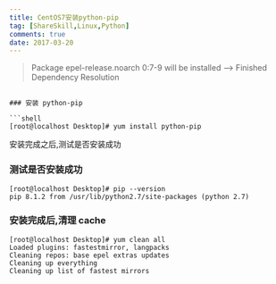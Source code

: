```yaml
---
title: CentOS7安装python-pip
tag: [ShareSkill,Linux,Python]
comments: true
date: 2017-03-20
---
```




> Package epel-release.noarch 0:7-9 will be installed
--> Finished Dependency Resolution
```

### 安装 python-pip

```shell
[root@localhost Desktop]# yum install python-pip
```

安装完成之后,测试是否安装成功

### 测试是否安装成功

```shell
[root@localhost Desktop]# pip --version
pip 8.1.2 from /usr/lib/python2.7/site-packages (python 2.7)
```

### 安装完成后,清理 cache

```shell
[root@localhost Desktop]# yum clean all
Loaded plugins: fastestmirror, langpacks
Cleaning repos: base epel extras updates
Cleaning up everything
Cleaning up list of fastest mirrors
```